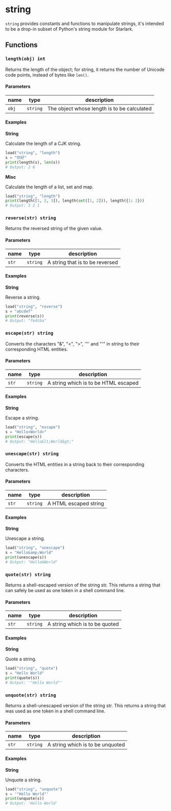 # string

`string` provides constants and functions to manipulate strings, it's intended to be a drop-in subset of Python's string module for Starlark.

## Functions

### `length(obj) int`

Returns the length of the object; for string, it returns the number of Unicode code points, instead of bytes like `len()`.

#### Parameters

| name  | type     | description                                 |
|-------|----------|---------------------------------------------|
| `obj` | `string` | The object whose length is to be calculated |

#### Examples

**String**

Calculate the length of a CJK string.

```python
load("string", "length")
s = "你好"
print(length(s), len(s))
# Output: 2 6
```

**Misc**

Calculate the length of a list, set and map.

```python
load("string", "length")
print(length([1, 2, 3]), length(set([1, 2])), length({1: 2}))
# Output: 3 2 1
```

### `reverse(str) string`

Returns the reversed string of the given value.

#### Parameters

| name  | type     | description                     |
|-------|----------|---------------------------------|
| `str` | `string` | A string that is to be reversed |

#### Examples

**String**

Reverse a string.

```python
load("string", "reverse")
s = "abcdef"
print(reverse(s))
# Output: "fedcba"
```

### `escape(str) string`

Converts the characters "&", "<", ">", '"' and "'" in string to their corresponding HTML entities.

#### Parameters

| name  | type     | description                          |
|-------|----------|--------------------------------------|
| `str` | `string` | A string which is to be HTML escaped |

#### Examples

**String**

Escape a string.

```python
load("string", "escape")
s = "Hello<World>"
print(escape(s))
# Output: "Hello&lt;World&gt;"
```

### `unescape(str) string`

Converts the HTML entities in a string back to their corresponding characters.

#### Parameters

| name  | type     | description           |
|-------|----------|-----------------------|
| `str` | `string` | A HTML escaped string |

#### Examples

**String**

Unescape a string.

```python
load("string", "unescape")
s = "Hello&amp;World"
print(unescape(s))
# Output: "Hello&World"
```

### `quote(str) string`

Returns a shell-escaped version of the string str. This returns a string that can safely be used as one token in a shell command line.

#### Parameters

| name  | type     | description                    |
|-------|----------|--------------------------------|
| `str` | `string` | A string which is to be quoted |

#### Examples

**String**

Quote a string.

```python
load("string", "quote")
s = "Hello World"
print(quote(s))
# Output: '"Hello World"'
```

### `unquote(str) string`

Returns a shell-unescaped version of the string str. This returns a string that was used as one token in a shell command line.

#### Parameters

| name  | type     | description                      |
|-------|----------|----------------------------------|
| `str` | `string` | A string which is to be unquoted |

#### Examples

**String**

Unquote a string.

```python
load("string", "unquote")
s = '"Hello World"'
print(unquote(s))
# Output: 'Hello World'
```
